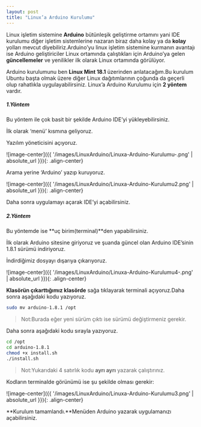 ```yaml
---
layout: post
title: "Linux’a Arduino Kurulumu"
---
```


Linux işletim sistemine **Arduino** bütünleşik geliştirme ortamını yani IDE kurulumu diğer işletim sistemlerine nazaran biraz daha kolay ya da **kolay** yolları mevcut diyebiliriz.Arduino’yu linux işletim sistemine kurmanın avantajı ise Arduino geliştiriciler Linux ortamında çalıştıkları için Arduino’ya gelen **güncellemeler** ve yenilikler ilk olarak Linux ortamında görülüyor.


Arduino kurulumunu ben **Linux Mint 18.1** üzerinden anlatacağım.Bu kurulum Ubuntu başta olmak üzere diğer Linux dağıtımlarının çoğunda da geçerli olup rahatlıkla uygulayabilirsiniz.
Linux’a Arduino Kurulumu için **2 yöntem** vardır.

##### **1.Yöntem**

Bu yöntem ile çok basit bir şekilde Arduino IDE’yi yükleyebilirsiniz.

İlk olarak ‘menü’ kısmına geliyoruz.

Yazılım yöneticisini açıyoruz.

![image-center]({{ '/images/LinuxArduino/Linuxa-Arduino-Kurulumu-.png' | absolute_url }}){: .align-center}


Arama yerine ‘Arduino’ yazıp kuruyoruz.

![image-center]({{ '/images/LinuxArduino/Linuxa-Arduino-Kurulumu2.png' | absolute_url }}){: .align-center}


Daha sonra uygulamayı açarak IDE’yi açabilirsiniz.

##### **2.Yöntem**

Bu yöntemde ise **uç birim(terminal)**den yapabilirsiniz.

İlk olarak Arduino sitesine giriyoruz ve şuanda güncel olan
Arduino IDE’sinin 1.8.1 sürümü indiriyoruz.

İndirdiğimiz dosyayı dışarıya çıkarıyoruz.

![image-center]({{ '/images/LinuxArduino/Linuxa-Arduino-Kurulumu4-.png' | absolute_url }}){: .align-center}


**Klasörün çıkarttığımız klasörde** sağa tıklayarak terminali açıyoruz.Daha sonra aşağıdaki kodu yazıyoruz.

```bash
sudo mv arduino-1.8.1 /opt
```

> Not:Burada eğer yeni sürüm çıktı ise sürümü değiştirmeniz gerekir.

Daha sonra aşağıdaki kodu sırayla yazıyoruz.

```bash
cd /opt
cd arduino-1.8.1
chmod +x install.sh
./install.sh
```

> Not:Yukarıdaki 4 satırlık kodu **ayrı ayrı** yazarak çalıştırınız.

Kodların terminalde görünümü ise şu şekilde olması gerekir:

![image-center]({{ '/images/LinuxArduino/Linuxa-Arduino-Kurulumu3.png' | absolute_url }}){: .align-center}

**Kurulum tamamlandı.**Menüden Arduino yazarak uygulamanızı açabilirsiniz.